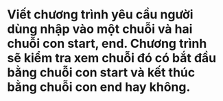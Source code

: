 # Viết chương trình yêu cầu người dùng nhập vào một chuỗi và hai chuỗi con start, end. Chương trình sẽ kiểm tra xem chuỗi đó có bắt đầu bằng chuỗi con start và kết thúc bằng chuỗi con end hay không.